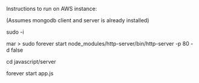 Instructions to run on AWS instance: 

(Assumes mongodb client and server is already installed)

sudo -i

mar > sudo forever start node_modules/http-server/bin/http-server -p 80 -d false

cd javascript/server

forever start app.js

